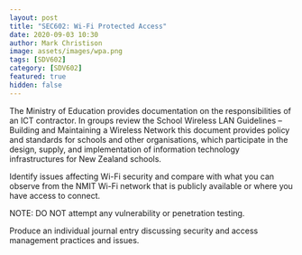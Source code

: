```yaml
---
layout: post
title: "SEC602: Wi-Fi Protected Access"
date: 2020-09-03 10:30
author: Mark Christison
image: assets/images/wpa.png
tags: [SDV602]
category: [SDV602]
featured: true
hidden: false
---
```


The Ministry of Education provides documentation on the responsibilities of an ICT contractor.  In groups review the School Wireless LAN Guidelines – Building and Maintaining a Wireless Network this document provides policy and standards for schools and other organisations, which participate in the design, supply, and implementation of information technology infrastructures for New Zealand schools. 

Identify issues affecting Wi-Fi security and compare with what you can observe from the NMIT Wi-Fi network that is publicly available or where you have access to connect.

NOTE: DO NOT attempt any vulnerability or penetration testing.

Produce an individual journal entry discussing security and access management practices and issues. 

<!-- ## WPA

<object data="/assets/docs/Wi-Fi_WPA.pdf" type="application/pdf" width="100%" height="800px">
  <p><a href="assets/docs/Wi-Fi_WPA.pdf">Presentation</a></p> -->
